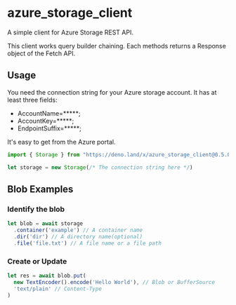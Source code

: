 # azure_storage_client

A simple client for Azure Storage REST API.

This client works query builder chaining. Each methods returns a Response object of the Fetch API.

## Usage

You need the connection string for your Azure storage account.
It has at least three fields:

- AccountName=*****;
- AccountKey=*****;
- EndpointSuffix=*****;

It's easy to get from the Azure portal.


```ts
import { Storage } from "https://deno.land/x/azure_storage_client@0.5.0/mod.ts"

let storage = new Storage(/* The connection string here */)
```

## Blob Examples

### Identify the blob

```ts
let blob = await storage
  .container('example') // A container name
  .dir('dir') // A directory name(optional)
  .file('file.txt') // A file name or a file path
```

### Create or Update

```ts
let res = await blob.put(
  new TextEncoder().encode('Hello World'), // Blob or BufferSource
  'text/plain' // Content-Type
)

console.log('isSucceed:': res.ok)
```

### Get

```ts
let text = await blob.get().then(res => res.text())
```

### Delete

```ts
let res = await blob.delete()

console.log('isDeleted:': res.ok)
```

### List

```ts
let xml = await storage
  .container('example')
  .dir('dir') // Optional
  .list()
  .then(res => res.text())
```


## Table Examples

### Identify the entity

```ts
let entity = await storage
  .table('example')
  .partition('abc') // A partition key
  .entity('def') // A row key
```

### Create

```ts
let res = await entity.post({
  prop1: 'value' // A string or number or boolean
  prop2: 100
})

console.log('isSucceed:': res.ok)
```

### Get

```ts
let data = await entity.get().then(res => res.json())
```

### Update

```ts
let res = await entity.merge({
  key2: 400
})

console.log('isSucceed:': res.ok)
```

### Create or Update

```ts
let res = await entity.put({
  key1: 'value'
  key2: 400
})

console.log('isSucceed:': res.ok)
```

### Delete

```ts
let res = await entity.delete()

console.log('isDeleted:': res.ok)
```

### List

```ts
let entities = await storage
  .table('example')
  .partition('abc') // Optional
  .list()
  .then(res => res.json())
```
